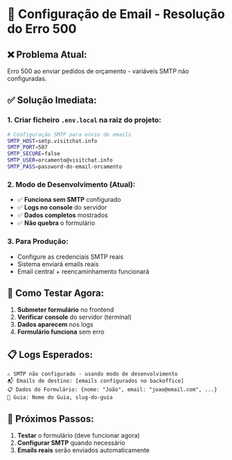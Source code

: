 # 🔧 Configuração de Email - Resolução do Erro 500

## ❌ **Problema Atual:**
Erro 500 ao enviar pedidos de orçamento - variáveis SMTP não configuradas.

## ✅ **Solução Imediata:**

### 1. **Criar ficheiro `.env.local` na raiz do projeto:**

```bash
# Configuração SMTP para envio de emails
SMTP_HOST=smtp.visitchat.info
SMTP_PORT=587
SMTP_SECURE=false
SMTP_USER=orcamento@visitchat.info
SMTP_PASS=password-do-email-orcamento
```

### 2. **Modo de Desenvolvimento (Atual):**
- ✅ **Funciona sem SMTP** configurado
- ✅ **Logs no console** do servidor
- ✅ **Dados completos** mostrados
- ✅ **Não quebra** o formulário

### 3. **Para Produção:**
- Configure as credenciais SMTP reais
- Sistema enviará emails reais
- Email central + reencaminhamento funcionará

## 🧪 **Como Testar Agora:**

1. **Submeter formulário** no frontend
2. **Verificar console** do servidor (terminal)
3. **Dados aparecem** nos logs
4. **Formulário funciona** sem erro

## 📋 **Logs Esperados:**

```
⚠️ SMTP não configurado - usando modo de desenvolvimento
📬 Emails de destino: [emails configurados no backoffice]
📋 Dados do Formulário: {nome: "João", email: "joao@email.com", ...}
📍 Guia: Nome do Guia, slug-do-guia
```

## 🎯 **Próximos Passos:**

1. **Testar** o formulário (deve funcionar agora)
2. **Configurar SMTP** quando necessário
3. **Emails reais** serão enviados automaticamente

